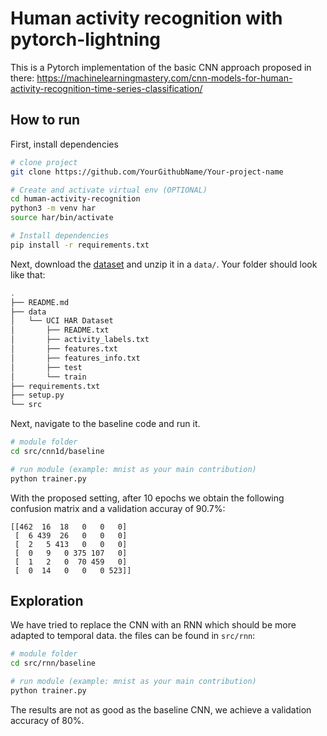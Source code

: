 # Human activity recognition with pytorch-lightning
This is a Pytorch implementation of the basic CNN approach proposed in there: https://machinelearningmastery.com/cnn-models-for-human-activity-recognition-time-series-classification/

## How to run   
First, install dependencies   
```bash
# clone project   
git clone https://github.com/YourGithubName/Your-project-name   

# Create and activate virtual env (OPTIONAL)
cd human-activity-recognition
python3 -m venv har
source har/bin/activate

# Install dependencies
pip install -r requirements.txt
 ```   
 Next, download the [dataset](https://archive.ics.uci.edu/ml/machine-learning-databases/00240/UCI%20HAR%20Dataset.zip) and unzip it in a `data/`. Your folder should look like that:
 ```bash
 .
├── README.md
├── data
│   └── UCI HAR Dataset
│       ├── README.txt
│       ├── activity_labels.txt
│       ├── features.txt
│       ├── features_info.txt
│       ├── test
│       └── train
├── requirements.txt
├── setup.py
└── src
```
 
 Next, navigate to the baseline code and run it.   
 ```bash
# module folder
cd src/cnn1d/baseline

# run module (example: mnist as your main contribution)   
python trainer.py    
```
With the proposed setting, after 10 epochs we obtain the following confusion matrix and a validation accuray of 90.7%:
```
[[462  16  18   0   0   0]
 [  6 439  26   0   0   0]
 [  2   5 413   0   0   0]
 [  0   9   0 375 107   0]
 [  1   2   0  70 459   0]
 [  0  14   0   0   0 523]]
 ```

## Exploration
We have tried to replace the CNN with an RNN which should be more adapted to temporal data. the files can be found in `src/rnn`:
 ```bash
# module folder
cd src/rnn/baseline

# run module (example: mnist as your main contribution)   
python trainer.py    
```
The results are not as good as the baseline CNN, we achieve a validation accuracy of 80%.